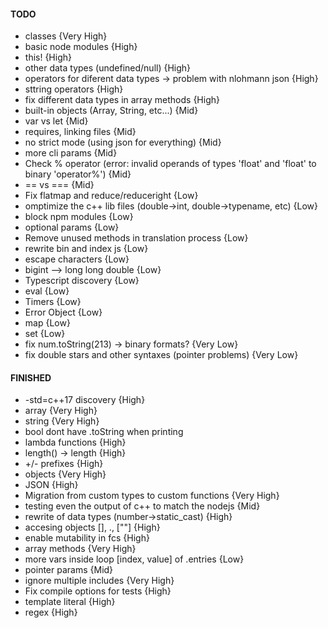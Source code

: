 #### TODO
- classes {Very High}
- basic node modules {High}
- this! {High}
- other data types (undefined/null) {High}
- operators for diferent data types -> problem with nlohmann json {High}
- sttring operators {High}
- fix different data types in array methods {High}
- built-in objects (Array, String, etc...) {Mid}
- var vs let {Mid}
- requires, linking files {Mid}
- no strict mode (using json for everything) {Mid}
- more cli params {Mid}
- Check % operator (error: invalid operands of types 'float' and 'float' to binary 'operator%') {Mid}
- == vs === {Mid}
- Fix flatmap and reduce/reduceright {Low}
- omptimize the c++ lib files (double->int, double->typename, etc) {Low}
- block npm modules {Low}
- optional params  {Low}  
- Remove unused methods in translation process {Low}
- rewrite bin and index js {Low}
- escape characters {Low}
- bigint --> long long double {Low}
- Typescript discovery {Low}
- eval {Low}
- Timers {Low}
- Error Object {Low}
- map {Low}
- set {Low}
- fix num.toString(213) -> binary formats? {Very Low}
- fix double stars and other syntaxes (pointer problems) {Very Low}


#### FINISHED
- -std=c++17 discovery {High}
- array {Very High}
- string {Very High}
- bool dont have .toString when printing
- lambda functions {High}
- length() -> length {High}
- +/- prefixes {High}
- objects {Very High}
- JSON {High}
- Migration from custom types to custom functions {Very High}
- testing even the output of c++ to match the nodejs {Mid}
- rewrite of data types (number->static_cast<double>) {High}
- accesing objects [], ., [""] {High}
- enable mutability in fcs {High}
- array methods {Very High}
- more vars inside loop [index, value] of .entries  {Low}
- pointer params  {Mid}  
- ignore multiple includes {Very High}
- Fix compile options for tests {High}
- template literal {High}
- regex {High}
